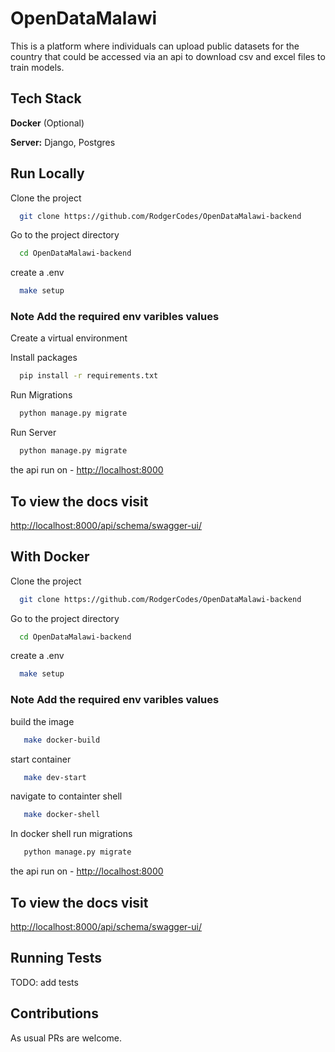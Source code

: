 # OpenDataMalawi

This is a platform where individuals can upload public datasets for the country that could be accessed via an api to download csv and excel files to train models.

## Tech Stack

**Docker** (Optional)

**Server:** Django, Postgres

## Run Locally

Clone the project

```bash
  git clone https://github.com/RodgerCodes/OpenDataMalawi-backend
```

Go to the project directory

```bash
  cd OpenDataMalawi-backend
```

create a .env

```bash
  make setup
```

### Note Add the required env varibles values

Create a virtual environment

Install packages

```bash
  pip install -r requirements.txt
```

Run Migrations

```bash
  python manage.py migrate
```

Run Server

```bash
  python manage.py migrate
```

the api run on - <http://localhost:8000>

## To view the docs visit

<http://localhost:8000/api/schema/swagger-ui/>

## With Docker

Clone the project

```bash
  git clone https://github.com/RodgerCodes/OpenDataMalawi-backend
```

Go to the project directory

```bash
  cd OpenDataMalawi-backend
```

create a .env

```bash
  make setup
```

### Note Add the required env varibles values

build the image

```bash
   make docker-build
```

start container

```bash
   make dev-start
```

navigate to containter shell

```bash
   make docker-shell
```

In docker shell run migrations

```bash
   python manage.py migrate
```

the api run on - <http://localhost:8000>

## To view the docs visit

<http://localhost:8000/api/schema/swagger-ui/>

## Running Tests

TODO: add tests

<!-- To run tests, run the following command

```bash
  make docker-test
``` -->

## Contributions

As usual PRs are welcome.

